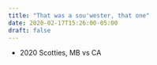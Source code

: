 ```yaml
---
title: "That was a sou'wester, that one"
date: 2020-02-17T15:26:00-05:00
draft: false
---
```

- 2020 Scotties, MB vs CA